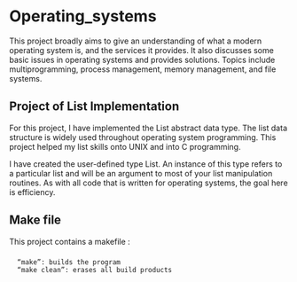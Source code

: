 # Operating_systems
This project broadly aims to give an understanding of what a modern operating system is, and the services it provides. It also discusses some basic issues in operating systems and provides solutions. Topics include multiprogramming, process management, memory management, and file systems.

## Project of List Implementation

For this project, I have implemented the List abstract data type. The list data structure is widely used throughout operating system programming. This project helped my list skills onto UNIX and into C programming.

I have created the user-defined type List. An instance of this type refers to a particular list and will be an argument to most of your list manipulation routines. As with all code that is written for operating systems, the goal here is efficiency.

## Make file
This project contains a makefile :
###
      “make”: builds the program
      “make clean”: erases all build products 

